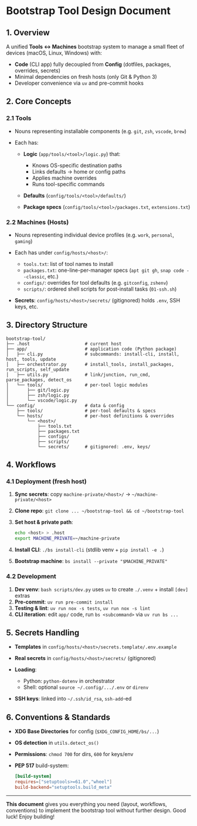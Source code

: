 # Bootstrap Tool Design Document

## 1. Overview

A unified **Tools ↔ Machines** bootstrap system to manage a small fleet of devices (macOS, Linux, Windows) with:

* **Code** (CLI app) fully decoupled from **Config** (dotfiles, packages, overrides, secrets)
* Minimal dependencies on fresh hosts (only Git & Python 3)
* Developer convenience via `uv` and pre-commit hooks

## 2. Core Concepts

### 2.1 Tools

* Nouns representing installable components (e.g. `git`, `zsh`, `vscode`, `brew`)
* Each has:

  * **Logic** (`app/tools/<tool>/logic.py`) that:

    * Knows OS-specific destination paths
    * Links defaults → home or config paths
    * Applies machine overrides
    * Runs tool-specific commands
  * **Defaults** (`config/tools/<tool>/defaults/`)
  * **Package specs** (`config/tools/<tool>/packages.txt`, `extensions.txt`)

### 2.2 Machines (Hosts)

* Nouns representing individual device profiles (e.g. `work`, `personal`, `gaming`)
* Each has under `config/hosts/<host>/`:

  * `tools.txt`: list of tool names to install
  * `packages.txt`: one-line-per-manager specs (`apt git gh`, `snap code --classic`, etc.)
  * `configs/`: overrides for tool defaults (e.g. `gitconfig`, `zshenv`)
  * `scripts/`: ordered shell scripts for post-install tasks (`01-ssh.sh`)
* **Secrets**: `config/hosts/<host>/secrets/` (gitignored) holds `.env`, SSH keys, etc.

## 3. Directory Structure

```
bootstrap-tool/
├── .host                     # current host
├── app/                      # application code (Python package)
│   ├── cli.py                # subcommands: install-cli, install, host, tools, update
│   ├── orchestrator.py       # install_tools, install_packages, run_scripts, self_update
│   ├── utils.py              # link/junction, run_cmd, parse_packages, detect_os
│   └── tools/                # per-tool logic modules
│       ├── git/logic.py
│       ├── zsh/logic.py
│       └── vscode/logic.py
└── config/                   # data & config
    ├── tools/                # per-tool defaults & specs
    └── hosts/                # per-host definitions & overrides
        └── <host>/
            ├── tools.txt
            ├── packages.txt
            ├── configs/
            ├── scripts/
            └── secrets/      # gitignored: .env, keys/
```

## 4. Workflows

### 4.1 Deployment (fresh host)

1. **Sync secrets**: copy `machine-private/<host>/` → `~/machine-private/<host>`
2. **Clone repo**: `git clone ... ~/bootstrap-tool && cd ~/bootstrap-tool`
3. **Set host & private path**:

   ```bash
   echo <host> > .host
   export MACHINE_PRIVATE=~/machine-private
   ```
4. **Install CLI**: `./bs install-cli` (stdlib venv + `pip install -e .`)
5. **Bootstrap machine**: `bs install --private "$MACHINE_PRIVATE"`

### 4.2 Development

1. **Dev venv**: `bash scripts/dev.py` uses `uv` to create `./.venv` + install `[dev]` extras
2. **Pre-commit**: `uv run pre-commit install`
3. **Testing & lint**: `uv run nox -s tests`, `uv run nox -s lint`
4. **CLI iteration**: edit `app/` code, run `bs <subcommand>` via `uv run bs ...`

## 5. Secrets Handling

* **Templates** in `config/hosts/<host>/secrets.template/.env.example`
* **Real secrets** in `config/hosts/<host>/secrets/` (gitignored)
* **Loading**:

  * Python: `python-dotenv` in orchestrator
  * Shell: optional `source ~/.config/.../.env` or `direnv`
* **SSH keys**: linked into `~/.ssh/id_rsa`, `ssh-add`-ed

## 6. Conventions & Standards

* **XDG Base Directories** for config (`$XDG_CONFIG_HOME/bs/...`)
* **OS detection** in `utils.detect_os()`
* **Permissions**: `chmod 700` for dirs, `600` for keys/env
* **PEP 517** build-system:

  ```toml
  [build-system]
  requires=["setuptools>=61.0","wheel"]
  build-backend="setuptools.build_meta"
  ```

---

**This document** gives you everything you need (layout, workflows, conventions) to implement the bootstrap tool without further design. Good luck! Enjoy building!
